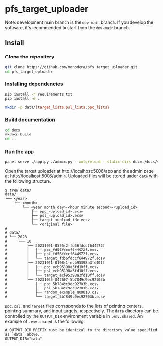# pfs_target_uploader

Note: development main branch is the `dev-main` branch. If you develop the software, it's recommended to start from the `dev-main` branch.

## Install

### Clone the repository

```sh
git clone https://github.com/monodera/pfs_target_uploader.git
cd pfs_target_uploader
```

### Installing dependencies

```sh
pip install -r requirements.txt
pip install -e .

mkdir -p data/{target_lists,psl_lists,ppc_lists}
```


### Build documentation

```sh
cd docs
mkdocs build
cd ..
```

### Run the app

```sh
panel serve ./app.py ./admin.py --autoreload --static-dirs doc=./docs/site data=./data
```

Open the target uploader at http://localhost:5006/app and the admin page at http://localhost:5006/admin.
Uploaded files will be stored under `data` with the following structure.

```
$ tree data/
data/
└── <year>
    └── <month>
        └── <year month day>-<hour minute second>-<upload_id>
            ├── ppc_<upload_id>.ecsv
            ├── psl_<upload_id>.ecsv
            ├── target_<upload_id>.ecsv
            └── <original file>
#
# data/
# └── 2023
#     └── 10
#         ├── 20231001-055542-fd56fdccf644972f
#         │   ├── ppc_fd56fdccf644972f.ecsv
#         │   ├── psl_fd56fdccf644972f.ecsv
#         │   └── target_fd56fdccf644972f.ecsv
#         ├── 20231021-010841-ecb95398a3fd10ff
#         │   ├── ppc_ecb95398a3fd10ff.ecsv
#         │   ├── psl_ecb95398a3fd10ff.ecsv
#         │   └── target_ecb95398a3fd10ff.ecsv
#         └── 20231025-042607-5b7849c9ec92703b
#             ├── ppc_5b7849c9ec92703b.ecsv
#             ├── psl_5b7849c9ec92703b.ecsv
#             ├── random_example_n00010.csv
#             └── target_5b7849c9ec92703b.ecsv
```

`ppc`, `psl`, and `target` files corresponds to the lists of pointing centers, pointing summary, and input targets, respectively.
The `data` directory can be controlled by the `OUTPUT_DIR` environment variable in `.env.shared`. An example of `.env.shared` is the following.

```
# OUTPUT_DIR_PREFIX must be identical to the directory value specified as `data` above.
OUTPUT_DIR="data"
```
